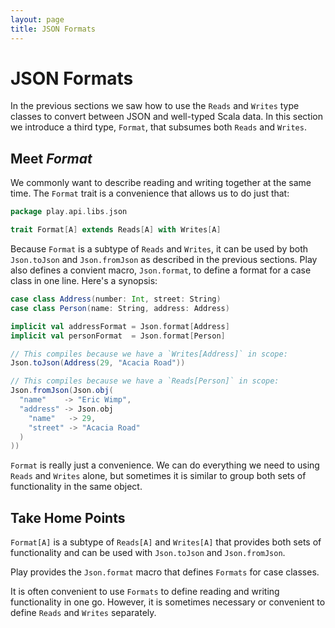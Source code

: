 ```yaml
---
layout: page
title: JSON Formats
---
```


# JSON Formats

In the previous sections we saw how to use the `Reads` and `Writes` type classes to convert between JSON and well-typed Scala data. In this section we introduce a third type, `Format`, that subsumes both `Reads` and `Writes`.

## Meet *Format*

We commonly want to describe reading and writing together at the same time. The `Format` trait is a convenience that allows us to do just that:

~~~ scala
package play.api.libs.json

trait Format[A] extends Reads[A] with Writes[A]
~~~

Because `Format` is a subtype of `Reads` and `Writes`, it can be used by both `Json.toJson` and `Json.fromJson` as described in the previous sections. Play also defines a convient macro, `Json.format`, to define a format for a case class in one line. Here's a synopsis:

~~~ scala
case class Address(number: Int, street: String)
case class Person(name: String, address: Address)

implicit val addressFormat = Json.format[Address]
implicit val personFormat  = Json.format[Person]

// This compiles because we have a `Writes[Address]` in scope:
Json.toJson(Address(29, "Acacia Road"))

// This compiles because we have a `Reads[Person]` in scope:
Json.fromJson(Json.obj(
  "name"    -> "Eric Wimp",
  "address" -> Json.obj
    "name"   -> 29,
    "street" -> "Acacia Road"
  )
))
~~~

`Format` is really just a convenience. We can do everything we need to using `Reads` and `Writes` alone, but sometimes it is similar to group both sets of functionality in the same object.

## Take Home Points

`Format[A]` is a subtype of `Reads[A]` and `Writes[A]` that provides both sets of functionality and can be used with `Json.toJson` and `Json.fromJson`.

Play provides the `Json.format` macro that defines `Formats` for case classes.

It is often convenient to use `Formats` to define reading and writing functionality in one go. However, it is sometimes necessary or convenient to define `Reads` and `Writes` separately.

